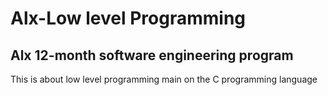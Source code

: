 # Alx-Low level Programming
## Alx 12-month software engineering program


This is about low level programming main on the C programming language
